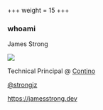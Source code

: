 +++
weight = 15
+++

### whoami

James Strong  

![](/images/james.png)

Technical Principal @ [Contino](https://contino.io)

[@strongjz](https://twitter.com/strongjz)

https://jamesstrong.dev
